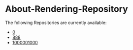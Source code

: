 # About-Rendering-Repository

The following Repositories are currently available:

- [0](0.md)
- [888](888.md)
- [1000001000](1000001000.md)

